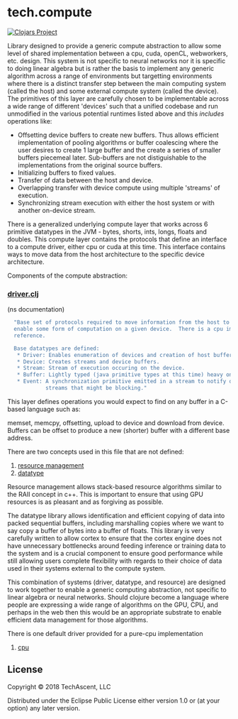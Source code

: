 # tech.compute


[![Clojars Project](https://clojars.org/techascent/tech.compute/latest-version.svg)](https://clojars.org/techascent/tech.compute)


Library designed to provide a generic compute abstraction to allow
some level of shared implementation between a cpu, cuda, openCL,
webworkers, etc. design.  This system is not specific to neural networks
nor it is specific to doing linear algebra but is rather the basis
to implement any generic algorithm across a range of environments but
targetting environments where there is a distinct transfer step between
the main computing system (called the host) and some external compute
system (called the device).  The primitives of this layer are carefully
chosen to be implementable across a wide range of different 'devices' such
that a unified codebase and run unmodified in the various potential runtimes
listed above and this *includes* operations like:

* Offsetting device buffers to create new buffers.  Thus allows efficient implementation
of pooling algorithms or buffer coalescing where the user desires to create 1 large buffer
and the create a series of smaller buffers piecemeal later.  Sub-buffers are not distiguishable
to the implementations from the original source buffers.
* Initializing buffers to fixed values.
* Transfer of data between the host and device.
* Overlapping transfer with device compute using multiple 'streams' of execution.
* Synchronizing stream execution with either the host system or with another on-device stream.


There is a generalized underlying compute layer that works across 6
primitive datatypes in the JVM - bytes, shorts, ints, longs, floats
and doubles. This compute layer contains the protocols that define an
interface to a compute driver, either cpu or cuda at this time. This
interface contains ways to move data from the host architecture to the
specific device architecture.


Components of the compute abstraction:

### [driver.clj](src/tech/compute/driver.clj)

(ns documentation)
```clojure
  "Base set of protocols required to move information from the host to the device as well as
  enable some form of computation on a given device.  There is a cpu implementation provided for
  reference.

  Base datatypes are defined:
   * Driver: Enables enumeration of devices and creation of host buffers.
   * Device: Creates streams and device buffers.
   * Stream: Stream of execution occuring on the device.
   * Buffer: Lightly typed (java primitive types at this time) heavy on-device buffer.
   * Event: A synchronization primitive emitted in a stream to notify other
            streams that might be blocking."
```

This layer defines operations you would expect to find on any buffer in a C-based language such as:


memset, memcpy, offsetting, upload to device and download from device.
Buffers can be offset to produce a new (shorter) buffer with a different base address.


There are two concepts used in this file that are not defined:

1. [resource management](https://github.com/thinktopic/think.resource)
2. [datatype](https://github.com/techascent/tech.datatype)

Resource management allows stack-based resource algorithms similar to the RAII concept in c++.  This is important to ensure
that using GPU resources is as pleasant and as forgiving as possible.


The datatype library allows identification and efficient copying of data into packed sequential buffers, including
marshalling copies where we want to say copy a buffer of bytes into a buffer of floats.  This library is very carefully
written to allow cortex to ensure that the cortex engine does not have unnecessary bottlenecks around feeding inference
or training data to the system and is a crucial component to ensure good performance while still allowing users complete
flexibility with regards to their choice of data used in their systems external to the compute system.


This combination of systems (driver, datatype, and resource) are
designed to work together to enable a generic computing abstraction,
not specific to linear algebra or neural networks.  Should clojure become a language where people are expressing a wide range
of algorithms on the GPU, CPU, and perhaps in the web then this would be an appropriate substrate to enable efficient data
management for those algorithms.


There is one default driver provided for a pure-cpu implementation

1. [cpu](src/tech/compute/cpu/driver.clj)

## License

Copyright © 2018 TechAscent, LLC

Distributed under the Eclipse Public License either version 1.0 or (at
your option) any later version.

